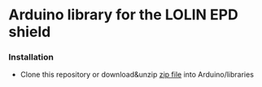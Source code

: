 # Arduino library for the LOLIN EPD shield
### Installation
- Clone this repository  or download&unzip [zip file](https://github.com/wemos/LOLIN_EPD_Library/archive/master.zip) into Arduino/libraries

